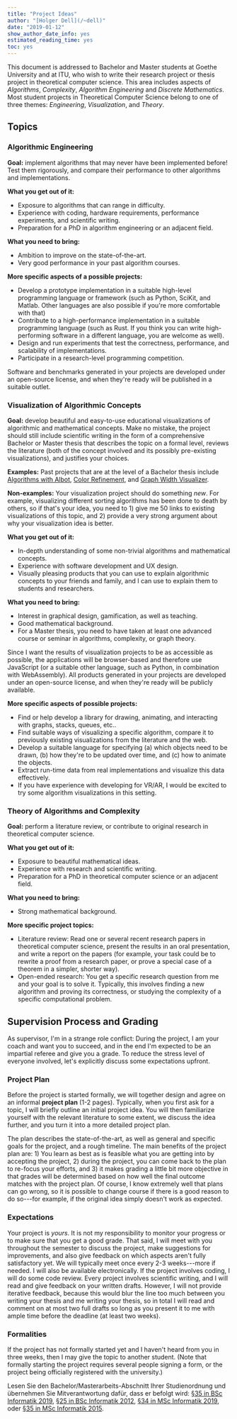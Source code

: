 ```yaml
---
title: "Project Ideas"
author: "[Holger Dell](/~dell)"
date: "2019-01-12"
show_author_date_info: yes
estimated_reading_time: yes
toc: yes
---
```


This document is addressed to Bachelor and Master students at Goethe University and at ITU, who wish to write their research project or thesis project in theoretical computer science.
This area includes aspects of _Algorithms_, _Complexity_, _Algorithm Engineering_ and _Discrete Mathematics_.
Most student projects in Theoretical Computer Science belong to one of three themes:
_Engineering_, _Visualization_, and _Theory_.

## Topics
### Algorithmic Engineering

**Goal:** implement algorithms that may never have been implemented before! Test them rigorously, and compare their performance to other algorithms and implementations.

**What you get out of it:**
- Exposure to algorithms that can range in difficulty.
- Experience with coding, hardware requirements, performance experiments, and scientific writing.
- Preparation for a PhD in algorithm engineering or an adjacent field.

**What you need to bring:**
- Ambition to improve on the state-of-the-art.
- Very good performance in your past algorithm courses.

**More specific aspects of a possible projects:**
- Develop a prototype implementation in a suitable high-level programming language or framework (such as Python, SciKit, and Matlab. Other languages are also possible if you're more comfortable with that)
- Contribute to a high-performance implementation in a suitable programming language (such as Rust. If you think you can write high-performing software in a different language, you are welcome as well).
- Design and run experiments that test the correctness, performance, and scalability of implementations.
- Participate in a research-level programming competition.

Software and benchmarks generated in your projects are developed under an open-source license, and when they're ready will be published in a suitable outlet.


### Visualization of Algorithmic Concepts

**Goal:** develop beautiful and easy-to-use educational visualizations of algorithmic and mathematical concepts.
Make no mistake, the project should still include scientific writing in the form of a comprehensive Bachelor or Master thesis that describes the topic on a formal level, reviews the literature (both of the concept involved and its possibly pre-existing visualizations), and justifies your choices.

**Examples:** Past projects that are at the level of a Bachelor thesis include
[Algorithms with Albot](https://enutie.github.io/),
[Color Refinement](https://holgerdell.com/cr/), and
[Graph Width Visualizer](http://www.graphwidth.com/).

**Non-examples:**
Your visualization project should do something *new*. For example, visualizing different sorting algorithms has been done to death by others, so if that's your idea, you need to 1) give me 50 links to existing visualizations of this topic, and 2) provide a very strong argument about why your visualization idea is better.


**What you get out of it:**
- In-depth understanding of some non-trivial algorithms and mathematical concepts.
- Experience with software development and UX design.
- Visually pleasing products that you can use to explain algorithmic concepts to your friends and family, and I can use to explain them to students and researchers.

**What you need to bring:**
- Interest in graphical design, gamification, as well as teaching.
- Good mathematical background.
- For a Master thesis, you need to have taken at least one advanced course or seminar in algorithms, complexity, or graph theory.

Since I want the results of visualization projects to be as accessible as possible, the applications will be browser-based and therefore use JavaScript (or a suitable other language, such as Python, in combination with WebAssembly).
All products generated in your projects are developed under an open-source license, and when they're ready will be publicly available.

**More specific aspects of possible projects:**
- Find or help develop a library for drawing, animating, and interacting with graphs, stacks, queues, etc..
- Find suitable ways of visualizing a specific algorithm, compare it to previously existing visualizations from the literature and the web.
- Develop a suitable language for specifying (a) which objects need to be drawn, (b) how they're to be updated over time, and (c) how to animate the objects.
- Extract run-time data from real implementations and visualize this data effectively.
- If you have experience with developing for VR/AR, I would be excited to try some algorithm visualizations in this setting.


### Theory of Algorithms and Complexity

**Goal:** perform a literature review, or contribute to original research in theoretical computer science.

**What you get out of it:**
- Exposure to beautiful mathematical ideas.
- Experience with research and scientific writing.
- Preparation for a PhD in theoretical computer science or an adjacent field.

**What you need to bring:**
- Strong mathematical background.

**More specific project topics:**
- Literature review: Read one or several recent research papers in theoretical computer science, present the results in an oral presentation, and write a report on the papers (for example, your task could be to rewrite a proof from a research paper, or prove a special case of a theorem in a simpler, shorter way).
- Open-ended research: You get a specific research question from me and your goal is to solve it. Typically, this involves finding a new algorithm and proving its correctness, or studying the complexity of a specific computational problem.

## Supervision Process and Grading

As supervisor, I'm in a strange role conflict: During the project, I am your coach and want you to succeed, and in the end I'm expected to be an impartial referee and give you a grade. To reduce the stress level of everyone involved, let's explicitly discuss some expectations upfront.

### Project Plan

Before the project is started formally, we will together design and agree on an informal **project plan** (1-2 pages). Typically, when you first ask for a topic, I will briefly outline an initial project idea.
You will then familiarize yourself with the relevant literature to some extent, we discuss the idea further, and you turn it into a more detailed project plan.

The plan describes the state-of-the-art, as well as general and specific goals for the project, and a rough timeline. The main benefits of the project plan are: 1) You learn as best as is feasible what you are getting into by accepting the project, 2) during the project, you can come back to the plan to re-focus your efforts, and 3) it makes grading a little bit more objective in that grades will be determined based on how well the final outcome matches with the project plan. Of course, I know extremely well that plans can go wrong, so it is possible to change course if there is a good reason to do so---for example, if the original idea simply doesn't work as expected.

### Expectations

Your project is *yours*. It is not my responsibility to monitor your progress or to make sure that you get a good grade.
That said, I will meet with you throughout the semester to discuss the project, make suggestions for improvements, and also give feedback on which aspects aren't fully satisfactory yet.
We will typically meet once every 2-3 weeks---more if needed. I will also be available electronically.
If the project involves coding, I will do some code review.
Every project involves scientific writing, and I will read and give feedback on your written drafts.
However, I will not provide iterative feedback, because this would blur the line too much between you writing your thesis and me writing your thesis, so in total I will read and comment on at most two full drafts so long as you present it to me with ample time before the deadline (at least two weeks).

### Formalities

If the project has not formally started yet and I haven't heard from you in three weeks, then I may give the topic to another student. (Note that formally starting the project requires several people signing a form, or the project being officially registered with the university.)

Lesen Sie den Bachelor/Masterarbeits-Abschnitt Ihrer Studienordnung und übernehmen Sie Mitverantwortung dafür, dass er befolgt wird:
[§35 in BSc Informatik 2019](https://www.cs.uni-frankfurt.de/images/pdf/informatik/bachelor19/bachelorordnung.pdf),
[§25 in BSc Informatik 2012](https://www.cs.uni-frankfurt.de/images/pdf/informatik/bachelor2/bachelorordnung_neu.pdf),
[§34 in MSc Informatik 2019](https://www.cs.uni-frankfurt.de/images/pdf/informatik/master2019/ordnung_master_2019.pdf),
oder
[§35 in MSc Informatik 2015](https://www.cs.uni-frankfurt.de/images/pdf/informatik/master2015/ordnung_master_2015.pdf).